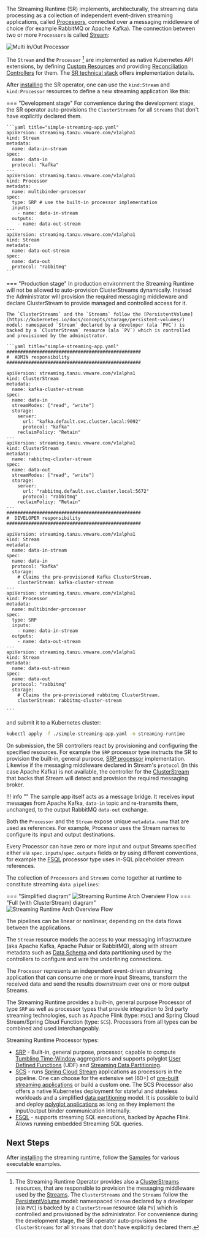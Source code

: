 The Streaming Runtime (SR) implements, architecturally, the streaming data processing as a collection of independent event-driven streaming applications, called [Processors](./architecture/processors/overview.md), connected over a messaging middleware of choice (for example RabbitMQ or Apache Kafka). 
The connection between two or more `Processors` is called [Stream](./architecture/streams/overview.md): 

![Multi In/Out Processor](./sr-multi-in-out-processor.svg)

The `Stream` and the `Processor` [^1] are implemented as native Kubernetes API extensions, by defining [Custom Resources](https://kubernetes.io/docs/concepts/extend-kubernetes/api-extension/custom-resources/) and providing [Reconciliation Controllers](https://kubernetes.io/docs/concepts/extend-kubernetes/api-extension/custom-resources/#custom-controllers) for them. The [SR technical stack](./sr-technical-stack.md#implementation-stack) offers implementation details.

After [installing](./install.md) the SR operator, one can use the `kind:Stream` and `kind:Processor` resources to define a new streaming application like this:

=== "Development stage"
    For convenience during the development stage, the SR operator auto-provisions the `ClusterStreams` for all `Streams` that don't have explicitly declared them.

    ```yaml title="simple-streaming-app.yaml"
    apiVersion: streaming.tanzu.vmware.com/v1alpha1
    kind: Stream
    metadata:
      name: data-in-stream
    spec:
      name: data-in
      protocol: "kafka"
    ---
    apiVersion: streaming.tanzu.vmware.com/v1alpha1
    kind: Processor
    metadata:
      name: multibinder-processor
    spec:
      type: SRP # use the built-in processor implementation
      inputs:
        - name: data-in-stream
      outputs:
        - name: data-out-stream
    ---
    apiVersion: streaming.tanzu.vmware.com/v1alpha1
    kind: Stream
    metadata:
      name: data-out-stream
    spec:
      name: data-out
      protocol: "rabbitmq"
    ```
=== "Production stage"
    In production environment the Streaming Runtime will not be allowed to auto-provision ClusterStreams dynamically. 
    Instead the Administrator will provision the required messaging middleware and declare ClusterStream to provide managed and controlled access for it.

    The `ClusterStreams` and the `Streams` follow the [PersistentVolume](https://kubernetes.io/docs/concepts/storage/persistent-volumes/) model: namespaced `Stream` declared by a developer (ala `PVC`) is backed by a `ClusterStream` resource (ala `PV`) which is controlled and provisioned by the administrator.

    ```yaml title="simple-streaming-app.yaml"
    #################################################
    #  ADMIN responsibility
    #################################################

    apiVersion: streaming.tanzu.vmware.com/v1alpha1
    kind: ClusterStream
    metadata:
      name: kafka-cluster-stream
    spec:
      name: data-in
      streamModes: ["read", "write"]
      storage:
        server:
          url: "kafka.default.svc.cluster.local:9092"
          protocol: "kafka"
        reclaimPolicy: "Retain"
    ---
    apiVersion: streaming.tanzu.vmware.com/v1alpha1
    kind: ClusterStream
    metadata:
      name: rabbitmq-cluster-stream
    spec:
      name: data-out
      streamModes: ["read", "write"]
      storage:
        server:
          url: "rabbitmq.default.svc.cluster.local:5672"
          protocol: "rabbitmq"
        reclaimPolicy: "Retain"
    ---
    #################################################
    #  DEVELOPER responsibility
    #################################################

    apiVersion: streaming.tanzu.vmware.com/v1alpha1
    kind: Stream
    metadata:
      name: data-in-stream
    spec:
      name: data-in
      protocol: "kafka"
      storage:
        # Claims the pre-provisioned Kafka ClusterStream.
        clusterStream: kafka-cluster-stream 
    ---
    apiVersion: streaming.tanzu.vmware.com/v1alpha1
    kind: Processor
    metadata:
      name: multibinder-processor
    spec:
      type: SRP
      inputs:
        - name: data-in-stream
      outputs:
        - name: data-out-stream
    ---
    apiVersion: streaming.tanzu.vmware.com/v1alpha1
    kind: Stream
    metadata:
      name: data-out-stream
    spec:
      name: data-out
      protocol: "rabbitmq"
      storage:
        # Claims the pre-provisioned rabbitmq ClusterStream.
        clusterStream: rabbitmq-cluster-stream 

    ```

and submit it to a Kubernetes cluster:

```bash
kubectl apply -f ./simple-streaming-app.yaml -n streaming-runtime
```

On submission, the SR controllers react by provisioning and configuring the specified resources.
For example the `SRP` processor type instructs the SR to provision the built-in, general purpose, [SRP processor](./architecture/processors/srp/overview.md) implementation.
Likewise if the messaging middleware declared in Stream's `protocol` (in this case Apache Kafka) is not available, the controller for the [ClusterStream](./architecture/cluster-streams/overview.md) that backs that Stream will detect and provision the required messaging broker.

!!! info ""
    The sample app itself acts as a message bridge. It receives input messages from Apache Kafka, `data-in` topic and re-transmits them, unchanged, to the output RabbitMQ `data-out` exchange.

Both the `Processor` and the `Stream` expose unique `metadata.name` that are used as references. 
For example, Processor uses the Stream names to configure its input and output destinations.

Every Processor can have zero or more input and output Streams specified either via `spec.inputs`/`spec.outputs` fields or by using different conventions, for example the [FSQL](./architecture/processors/fsql/overview.md) processor type uses in-SQL placeholder stream references.

The collection of `Processors` and `Streams` come together at runtime to constitute streaming `data pipelines`:

=== "Simplified diagram"
    ![Streaming Runtime Arch Overview Flow](sr-deployment-pipeline.svg)
=== "Full (with ClusterStream) diagram"
    ![Streaming Runtime Arch Overview Flow](./architecture/cluster-streams/clusterstream-stream-relationship.svg)

The pipelines can be linear or nonlinear, depending on the data flows between the applications.

The `Stream` resource models the access to your messaging infrastructure (aka Apache Kafka, Apache Pulsar or RabbitMQ), along with stream metadata such as [Data Schema](./architecture/streams/streaming-data-schema.md) and data partitioning used by the controllers to configure and wire the underlining connections.

The `Processor` represents an independent event-driven streaming application that can consume one or more input Streams, transform the received data and send the results downstream over one or more output Streams. 

The Streaming Runtime provides a built-in, general purpose Processor of type `SRP` as well as processor types that provide integration to 3rd party streaming technologies, such as Apache Flink (type: `FSQL`) and Spring Cloud Stream/Spring Cloud Function (type: `SCS`). 
Processors from all types can be combined and used interchangeably.

Streaming Runtime Processor types:

- [SRP](./architecture/processors/srp/overview.md) - Built-in, general purpose, processor, capable to compute [Tumbling Time-Window](./architecture/processors/srp/time-window-aggregation.md) aggregations and supports polyglot [User Defined Functions](./architecture/processors/srp/udf-overview.md) (UDF) and [Streaming Data Partitioning](./architecture/data-partitioning.md).
- [SCS](./architecture/processors/scs/overview.md) - runs [Spring Cloud Stream](https://spring.io/projects/spring-cloud-stream) applications as processors in the pipeline. One can choose for the  extensive set (60+) of [pre-built streaming applications](https://dataflow.spring.io/docs/applications/pre-packaged/#stream-applications) or build a custom one. The SCS Processor also offers a native Kubernetes deployment for stateful and stateless workloads and a simplified [data partitioning](./architecture/data-partitioning.md) model. It is possible to build and deploy [polyglot applications](https://dataflow.spring.io/docs/recipes/polyglot/processor/) as long as they implement the input/output binder communication internally.
- [FSQL](./architecture/processors/fsql/overview.md) - supports streaming SQL executions, backed by Apache Flink. Allows running embedded Streaming SQL queries.

## Next Steps

After [installing](./install.md) the streaming runtime, follow the [Samples](./samples/overview.md) for various executable examples.

[^1]: The Streaming Runtime Operator provides also a [ClusterStreams](./architecture/cluster-streams/overview.md) resources, that are responsible to provision the messaging middleware used by the [Streams](./architecture/streams/overview.md). 
The `ClusterStreams` and the `Streams` follow the [PersistentVolume](https://kubernetes.io/docs/concepts/storage/persistent-volumes/) model: namespaced `Stream` declared by a developer (ala `PVC`) is backed by a `ClusterStream` resource (ala `PV`) which is controlled and provisioned by the administrator.
For convenience during the development stage, the SR operator auto-provisions the `ClusterStreams` for all `Streams` that don't have explicitly declared them.
